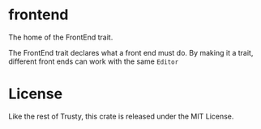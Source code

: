 # frontend
The home of the FrontEnd trait.

The FrontEnd trait declares what a front end must do. By making it a trait, different front ends can work with the same `Editor`

# License
Like the rest of Trusty, this crate is released under the MIT License.
